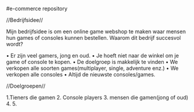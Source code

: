 #e-commerce repository

//Bedrijfsidee//

Mijn bedrijfsidee is om een online game webshop te maken waar mensen hun games of consoles kunnen bestellen.
Waarom dit bedrijf succesvol wordt?

• Er zijn veel gamers, jong en oud.
• Je hoeft niet naar de winkel om je game of console te kopen.
• De doelgroep is makkelijk te vinden
• We verkopen alle soorten games(multiplayer, single, adventure enz.)
• We verkopen alle consoles
• Altijd de nieuwste consoles/games.

//Doelgroepen//

1.Tieners die gamen
2. Console players
3. mensen die gamen(jong of oud)
4.
5.

